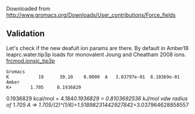 Downloaded from http://www.gromacs.org/Downloads/User_contributions/Force_fields

## Validation
Let's check if the new deafult ion params are there.
By default in Amber18 leaprc.water.tip3p loads for monovalent Joung and Cheatham 2008 ions.
[frcmod.ionsjc_tip3p](../misc/frcmod.ionsjc_tip3p)

```
Gromacs
K           19      39.10    0.0000  A   3.03797e-01  8.10369e-01
Amber
K+       1.705     0.1936829
```
0.1936829 kcal/mol = 4.184*0.1936829 = 0.8103692536 kJ/mol
vdw radius of 1.705 A => 1.705/(2)^(1/6)=1.5189823144292784*2=3.037964628858557


